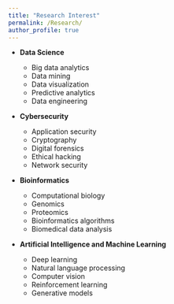 ```yaml
---
title: "Research Interest"
permalink: /Research/
author_profile: true
---
```


- **Data Science**
    - Big data analytics
    - Data mining
    - Data visualization
    - Predictive analytics
    - Data engineering

- **Cybersecurity**
	- Application security
	- Cryptography
	- Digital forensics
	- Ethical hacking
    - Network security

- **Bioinformatics**
	- Computational biology
	- Genomics
	- Proteomics
	- Bioinformatics algorithms
	- Biomedical data analysis

- **Artificial Intelligence and Machine Learning**
    - Deep learning
    - Natural language processing
    - Computer vision
    - Reinforcement learning
    - Generative models